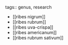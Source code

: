 tags:: genus, research
- [[ribes nigrum]]
- [[ribes rubrum]]
- [[ribes uva-crispa]]
- [[ribes americanum]]
- [[ribes rubrum sativum]]